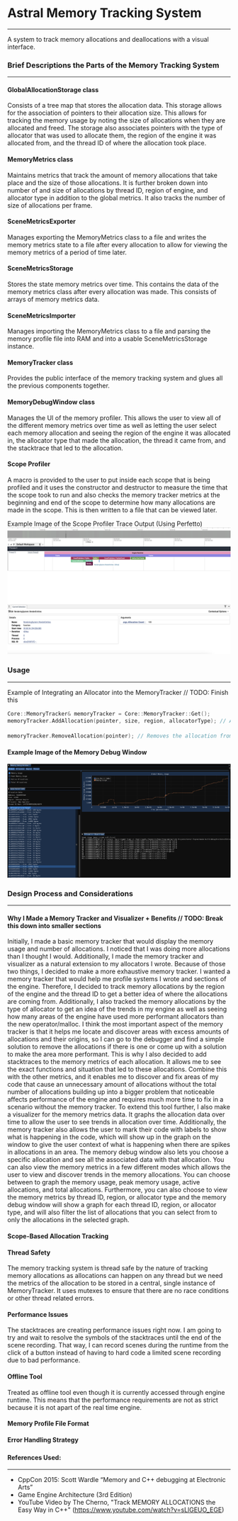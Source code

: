 # Astral Memory Tracking System

----

A system to track memory allocations and deallocations with a visual interface.


### Brief Descriptions the Parts of the Memory Tracking System

---

#### GlobalAllocationStorage class

Consists of a tree map that stores the allocation data. This storage allows for the association of pointers to their 
allocation size. This allows for tracking the memory usage by noting the size of allocations when they are allocated 
and freed. The storage also associates pointers with the type of allocator that was used to allocate them, the region
of the engine it was allocated from, and the thread ID of where the allocation took place.

#### MemoryMetrics class

Maintains metrics that track the amount of memory allocations that take place and the size of those allocations. It is
further broken down into number of and size of allocations by thread ID, region of engine, and allocator type in addition
to the global metrics. It also tracks the number of size of allocations per frame.

#### SceneMetricsExporter

Manages exporting the MemoryMetrics class to a file and writes the memory metrics state to a file after every allocation
to allow for viewing the memory metrics of a period of time later.

#### SceneMetricsStorage

Stores the state memory metrics over time. This contains the data of the memory metrics class after every allocation 
was made. This consists of arrays of memory metrics data.

#### SceneMetricsImporter

Manages importing the MemoryMetrics class to a file and parsing the memory profile file into RAM and into a 
usable SceneMetricsStorage instance.

#### MemoryTracker class

Provides the public interface of the memory tracking system and glues all the previous components together.

#### MemoryDebugWindow class

Manages the UI of the memory profiler. This allows the user to view all of the different memory metrics over time
as well as letting the user select each memory allocation and seeing the region of the engine it was allocated in,
the allocator type that made the allocation, the thread it came from, and the stacktrace that led to the allocation.

#### Scope Profiler

A macro is provided to the user to put inside each scope that is being profiled and it uses the constructor and destructor
to measure the time that the scope took to run and also checks the memory tracker metrics at the beginning and end of 
the scope to determine how many allocations are made in the scope. This is then written to a file that can be viewed 
later.

Example Image of the Scope Profiler Trace Output (Using Perfetto)
![MemoryDebugWindowImage](Pictures/ScopeProfilerTraceOutput.png)



### Usage

---

Example of Integrating an Allocator into the MemoryTracker // TODO: Finish this
```c++
Core::MemoryTracker& memoryTracker = Core::MemoryTracker::Get();
memoryTracker.AddAllocation(pointer, size, region, allocatorType); // Adds the allocation to the memory tracking system

memoryTracker.RemoveAllocation(pointer); // Removes the allocation from the memory tracking system
```


#### Example Image of the Memory Debug Window
![MemoryDebugWindowImage](Pictures/MemoryDebugWindowScreenshot.png)


###
### Design Process and Considerations

---

#### Why I Made a Memory Tracker and Visualizer + Benefits // TODO: Break this down into smaller sections

Initially, I made a basic memory tracker that would display the memory usage and number of allocations. I noticed that
I was doing more allocations than I thought I would. Additionally, I made the memory tracker and visualizer as a 
natural extension to my allocators I wrote. Because of those two things, I decided to make a more exhaustive memory tracker.
I wanted a memory tracker that would help me profile systems I wrote and sections of the engine. Therefore, I decided to
track memory allocations by the region of the engine and the thread ID to get a better idea of where the allocations are
coming from. Additionally, I also tracked the memory allocations by the type of allocator to get an idea of the trends 
in my engine as well as seeing how many areas of the engine have used more performant allocators than the new operator/malloc.
I think the most important aspect of the memory tracker is that it helps me locate and discover areas with excess amounts
of allocations and their origins, so I can go to the debugger and find a simple solution to remove the allocations if 
there is one or come up with a solution to make the area more performant. This is why I also decided to add stacktraces
to the memory metrics of each allocation. It allows me to see the exact functions and situation that led to these allocations.
Combine this with the other metrics, and it enables me to discover and fix areas of my code that cause an unnecessary 
amount of allocations without the total number of allocations building up into a bigger problem that noticeable affects 
performance of the engine and requires much more time to fix in a scenario without the memory tracker. To extend this tool
further, I also make a visualizer for the memory metrics data. It graphs the allocation data over time to allow the user
to see trends in allocation over time. Additionally, the memory tracker also allows the user to mark their code with
labels to show what is happening in the code, which will show up in the graph on the window to give the user context
of what is happening when there are spikes in allocations in an area. The memory debug window also lets you choose a 
specific allocation and see all the associated data with that allocation. You can also view the memory metrics in
a few different modes which allows the user to view and discover trends in the memory allocations. You can choose between
to graph the memory usage, peak memory usage, active allocations, and total allocations. Furthermore, you can also
choose to view the memory metrics by thread ID, region, or allocator type and the memory debug window will show a 
graph for each thread ID, region, or allocator type, and will also filter the list of allocations that you can select
from to only the allocations in the selected graph.

#### Scope-Based Allocation Tracking



#### Thread Safety

The memory tracking system is thread safe by the nature of tracking memory allocations as allocations can happen
on any thread but we need the metrics of the allocation to be stored in a central, single instance of MemoryTracker.
It uses mutexes to ensure that there are no race conditions or other thread related errors. 


#### Performance Issues

The stacktraces are creating performance issues right now. I am going to try and wait to resolve the symbols of the 
stacktraces until the end of the scene recording. That way, I can record scenes during the runtime from the click of a
button instead of having to hard code a limited scene recording due to bad performance.


#### Offline Tool

Treated as offline tool even though it is currently accessed through engine runtime. This means that the performance
requirements are not as strict because it is not apart of the real time engine.


#### Memory Profile File Format



#### Error Handling Strategy



###
#### References Used:

---

- CppCon 2015: Scott Wardle “Memory and C++ debugging at Electronic Arts”
- Game Engine Architecture (3rd Edition)
- YouTube Video by The Cherno, "Track MEMORY ALLOCATIONS the Easy Way in C++" (https://www.youtube.com/watch?v=sLlGEUO_EGE)